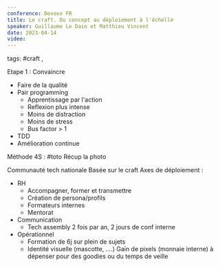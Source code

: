 ```yaml
---
conference: Devoxx FR
title: Le craft. Du concept au déploiement à l'échelle
speaker: Guillaume Le Dain et Matthieu Vincent
date: 2023-04-14
video: 
---
```

tags: #craft , 

Etape 1 : Convaincre
- Faire de la qualité
- Pair programming
	- Apprentissage par l'action
	- Reflexion plus intense
	- Moins de distraction
	- Moins de stress
	- Bus factor > 1
- TDD
- Amélioration continue

Méthode 4S :
#toto Récup la photo

Communauté tech nationale
Basée sur le craft
Axes de déploiement :
- RH
	- Accompagner, former et transmettre
	- Création de persona/profils
	- Formateurs internes
	- Mentorat
- Communication
	- Tech assembly 2 fois par an, 2 jours de conf interne
- Opérationnel
	- Formation de 6j sur plein de sujets
	- Identité visuelle (mascotte, ....)
Gain de pixels (monnaie interne) à dépenser pour des goodies ou du temps de veille

